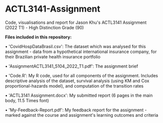 # ACTL3141-Assignment
Code, visualisations and report for Jason Khu's ACTL3141 Assignment (2022 T1) - High Distinction Grade (90)


<b>Files included in this repository:</b>

• 'CovidHospDataBrasil.csv': The dataset which was analysed for this assignment - data from a hypothetical international insurance company, for their Brazilian private health insurance portfolio

• 'AssignmentACTL3141_5104_2022_T1.pdf': The assignment brief

• 'Code.R': My R code, used for all components of the assignment. Includes descriptive analysis of the dataset, survival analysis (using KM and Cox proportional-hazards model), and computation of the transition rates 

• 'ACTL3141 Assignment.docx': My submitted report (6 pages in the main body, 11.5 Times font)

• 'My-Feedback-Report.pdf': My feedback report for the assignment - marked against the course and assignment's learning outcomes and criteria
